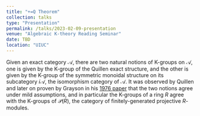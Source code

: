 ```yaml
---
title: "+=Q Theorem"
collection: talks
type: "Presentation"
permalink: /talks/2023-02-09-presentation
venue: "Algebraic K-theory Reading Seminar"
date: TBD
location: "UIUC"
---
```


Given an exact category $\mathcal A$, there are two natural notions of K-groups on $\mathcal A$, one is given by the K-group of the Quillen exact structure, and the other is given by the K-group of the symmetric monoidal structure on its subcategory $i\mathcal A$, the isomorphism category of $\mathcal A$. It was observed by Quillen and later on proven by Grayson in his [1976 paper](https://link.springer.com/chapter/10.1007/BFb0080003) that the two notions agree under mild assumptions, and in particular the K-groups of a ring $R$ agree with the K-groups of $\mathcal P(R)$, the category of finitely-generated projective $R$-modules. 

